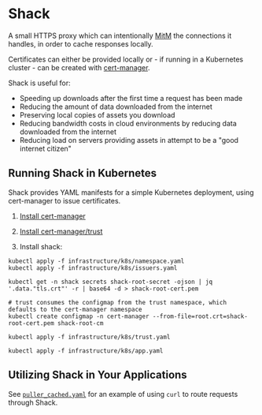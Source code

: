 # Shack

A small HTTPS proxy which can intentionally [MitM](https://en.wikipedia.org/wiki/Man-in-the-middle_attack) the connections it handles,
in order to cache responses locally.

Certificates can either be provided locally or - if running in a Kubernetes cluster - can be created with [cert-manager](https://cert-manager.io/).

Shack is useful for:

- Speeding up downloads after the first time a request has been made
- Reducing the amount of data downloaded from the internet
- Preserving local copies of assets you download
- Reducing bandwidth costs in cloud environments by reducing data downloaded from the internet
- Reducing load on servers providing assets in attempt to be a "good internet citizen"

## Running Shack in Kubernetes

Shack provides YAML manifests for a simple Kubernetes deployment, using cert-manager to issue certificates.

1. [Install cert-manager](https://cert-manager.io/docs/installation/)

2. [Install cert-manager/trust](https://cert-manager.io/docs/projects/trust/#installation)

3. Install shack:

```console
kubectl apply -f infrastructure/k8s/namespace.yaml
kubectl apply -f infrastructure/k8s/issuers.yaml

kubectl get -n shack secrets shack-root-secret -ojson | jq '.data."tls.crt"' -r | base64 -d > shack-root-cert.pem

# trust consumes the configmap from the trust namespace, which defaults to the cert-manager namespace
kubectl create configmap -n cert-manager --from-file=root.crt=shack-root-cert.pem shack-root-cm

kubectl apply -f infrastructure/k8s/trust.yaml

kubectl apply -f infrastructure/k8s/app.yaml
```

## Utilizing Shack in Your Applications

See [`puller_cached.yaml`](./infrastructure/k8s/puller_cached.yaml) for an example of using `curl` to route requests through Shack.

